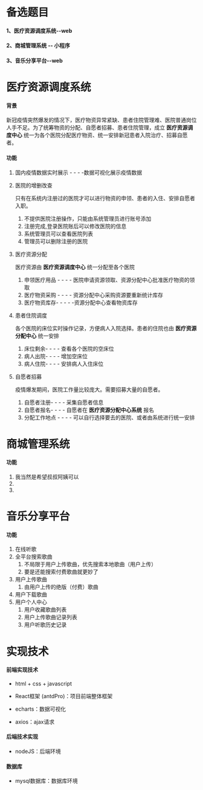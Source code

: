 # 备选题目

#### 1、医疗资源调度系统--web

#### 2、商城管理系统 -- 小程序

#### 3、音乐分享平台--web

# 医疗资源调度系统

#### 背景

新冠疫情突然爆发的情况下，医疗物资异常紧缺、患者住院管理难、医院普通岗位人手不足。为了统筹物资的分配、自愿者招募、患者住院管理，成立 **医疗资源调度中心** 统一为各个医院分配医疗物资、统一安排新冠患者入院治疗、招募自愿者。

#### 功能

1. 国内疫情数据实时展示 - - - -数据可视化展示疫情数据

2. 医院的增删改查

   只有在系统内注册过的医院才可以进行物资的申领、患者的入住、安排自愿者入职。

   1. 不提供医院注册操作，只能由系统管理员进行账号添加
   2. 注册完成,登录医院账后可以修改医院的信息
   3. 系统管理员可以查看医院列表
   4. 管理员可以删除注册的医院

3. 医疗资源分配

   医疗资源由 **医疗资源调度中心**  统一分配至各个医院

   1. 申领医疗用品 - - - - 医院申请资源领取、资源分配中心批准医疗物资的领取
   2. 医疗物资采购 - - - - 资源分配中心采购资源要重新统计库存
   3. 医疗物资库存- - - - -资源分配中心查看物资库存

4. 患者住院调度

   各个医院的床位实时操作记录，方便病人入院选择。患者的住院也由 **医疗资源分配中心** 统一安排

   1. 床位剩余- - - - 查看各个医院的空床位
   2. 病人出院- - - - 增加空床位
   3. 病人住院- - - - 安排病人入住床位

5. 自愿者招募

   疫情爆发期间，医院工作量比较庞大。需要招募大量的自愿者。

   1. 自愿者注册- - - - 采集自愿者信息
   2. 自愿者报名- - - - 自愿者在 **医疗资源分配中心系统** 报名
   3. 分配工作地点 - - - - 可以自行选择要去的医院、或者由系统进行统一安排


# 商城管理系统

#### 功能

1. 我当然是希望叔叔阿姨可以
2.   
3. 

# 音乐分享平台

#### 功能

1. 在线听歌
2. 全平台搜索歌曲
   1. 不局限于用户上传歌曲，优先搜索本地歌曲（用户上传）
   2. 要是还能搜索付费歌曲就更妙了
3. 用户上传歌曲
   1. 由用户上传的绝版（付费）歌曲
4. 用户下载歌曲
5. 用户个人中心
   1. 用户收藏歌曲列表
   2. 用户上传歌曲记录列表
   3. 用户听歌历史记录



# 实现技术

#### 前端实现技术

+ html + css + javascript 

+ React框架 (antdPro)：项目前端整体框架

+ echarts：数据可视化
+ axios：ajax请求

#### 后端技术实现

+ nodeJS：后端环境
#### 数据库
+ mysql数据库：数据库环境